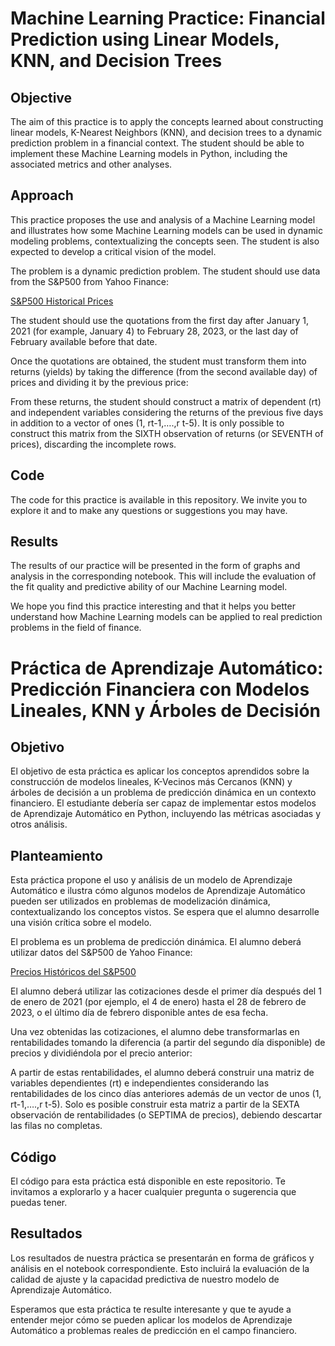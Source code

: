 # Machine Learning Practice: Financial Prediction using Linear Models, KNN, and Decision Trees

## Objective

The aim of this practice is to apply the concepts learned about constructing linear models, K-Nearest Neighbors (KNN), and decision trees to a dynamic prediction problem in a financial context. The student should be able to implement these Machine Learning models in Python, including the associated metrics and other analyses.

## Approach

This practice proposes the use and analysis of a Machine Learning model and illustrates how some Machine Learning models can be used in dynamic modeling problems, contextualizing the concepts seen. The student is also expected to develop a critical vision of the model.

The problem is a dynamic prediction problem. The student should use data from the S&P500 from Yahoo Finance:

[S&P500 Historical Prices](http://finance.yahoo.com/q/hp?s=%5EGSPC+Historical+Prices)

The student should use the quotations from the first day after January 1, 2021 (for example, January 4) to February 28, 2023, or the last day of February available before that date.

Once the quotations are obtained, the student must transform them into returns (yields) by taking the difference (from the second available day) of prices and dividing it by the previous price:

From these returns, the student should construct a matrix of dependent (rt) and independent variables considering the returns of the previous five days in addition to a vector of ones (1, rt-1,….,r t-5). It is only possible to construct this matrix from the SIXTH observation of returns (or SEVENTH of prices), discarding the incomplete rows.

## Code

The code for this practice is available in this repository. We invite you to explore it and to make any questions or suggestions you may have.

## Results

The results of our practice will be presented in the form of graphs and analysis in the corresponding notebook. This will include the evaluation of the fit quality and predictive ability of our Machine Learning model.

We hope you find this practice interesting and that it helps you better understand how Machine Learning models can be applied to real prediction problems in the field of finance.

# Práctica de Aprendizaje Automático: Predicción Financiera con Modelos Lineales, KNN y Árboles de Decisión

## Objetivo

El objetivo de esta práctica es aplicar los conceptos aprendidos sobre la construcción de modelos lineales, K-Vecinos más Cercanos (KNN) y árboles de decisión a un problema de predicción dinámica en un contexto financiero. El estudiante debería ser capaz de implementar estos modelos de Aprendizaje Automático en Python, incluyendo las métricas asociadas y otros análisis.

## Planteamiento

Esta práctica propone el uso y análisis de un modelo de Aprendizaje Automático e ilustra cómo algunos modelos de Aprendizaje Automático pueden ser utilizados en problemas de modelización dinámica, contextualizando los conceptos vistos. Se espera que el alumno desarrolle una visión crítica sobre el modelo.

El problema es un problema de predicción dinámica. El alumno deberá utilizar datos del S&P500 de Yahoo Finance:

[Precios Históricos del S&P500](http://finance.yahoo.com/q/hp?s=%5EGSPC+Historical+Prices)

El alumno deberá utilizar las cotizaciones desde el primer día después del 1 de enero de 2021 (por ejemplo, el 4 de enero) hasta el 28 de febrero de 2023, o el último día de febrero disponible antes de esa fecha.

Una vez obtenidas las cotizaciones, el alumno debe transformarlas en rentabilidades tomando la diferencia (a partir del segundo día disponible) de precios y dividiéndola por el precio anterior:

A partir de estas rentabilidades, el alumno deberá construir una matriz de variables dependientes (rt) e independientes considerando las rentabilidades de los cinco días anteriores además de un vector de unos (1, rt-1,….,r t-5). Solo es posible construir esta matriz a partir de la SEXTA observación de rentabilidades (o SEPTIMA de precios), debiendo descartar las filas no completas.

## Código

El código para esta práctica está disponible en este repositorio. Te invitamos a explorarlo y a hacer cualquier pregunta o sugerencia que puedas tener.

## Resultados

Los resultados de nuestra práctica se presentarán en forma de gráficos y análisis en el notebook correspondiente. Esto incluirá la evaluación de la calidad de ajuste y la capacidad predictiva de nuestro modelo de Aprendizaje Automático.

Esperamos que esta práctica te resulte interesante y que te ayude a entender mejor cómo se pueden aplicar los modelos de Aprendizaje Automático a problemas reales de predicción en el campo financiero.
